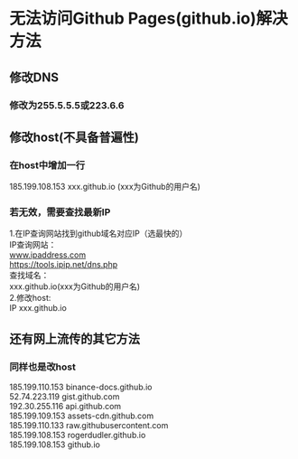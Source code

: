 # 无法访问Github Pages(github.io)解决方法
## 修改DNS
### 修改为255.5.5.5或223.6.6
## 修改host(不具备普遍性)
### 在host中增加一行
185.199.108.153 xxx.github.io
(xxx为Github的用户名)
### 若无效，需要查找最新IP
1.在IP查询网站找到github域名对应IP（选最快的）  
IP查询网站：  
www.ipaddress.com  
https://tools.ipip.net/dns.php  
查找域名：  
xxx.github.io(xxx为Github的用户名)  
2.修改host:  
IP xxx.github.io  
## 还有网上流传的其它方法
### 同样也是改host
185.199.110.153 binance-docs.github.io  
52.74.223.119 gist.github.com  
192.30.255.116 api.github.com  
185.199.109.153 assets-cdn.github.com  
185.199.110.133 raw.githubusercontent.com  
185.199.108.153 rogerdudler.github.io  
185.199.108.153 github.io  